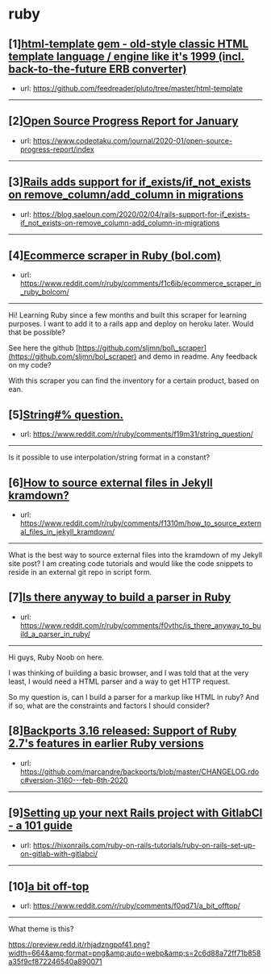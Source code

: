 # ruby
## [1][html-template gem - old-style classic HTML template language / engine like it's 1999 (incl. back-to-the-future ERB converter)](https://www.reddit.com/r/ruby/comments/f1olae/htmltemplate_gem_oldstyle_classic_html_template/)
- url: https://github.com/feedreader/pluto/tree/master/html-template
---

## [2][Open Source Progress Report for January](https://www.reddit.com/r/ruby/comments/f1hs2o/open_source_progress_report_for_january/)
- url: https://www.codeotaku.com/journal/2020-01/open-source-progress-report/index
---

## [3][Rails adds support for if_exists/if_not_exists on remove_column/add_column in migrations](https://www.reddit.com/r/ruby/comments/f176xt/rails_adds_support_for_if_existsif_not_exists_on/)
- url: https://blog.saeloun.com/2020/02/04/rails-support-for-if_exists-if_not_exists-on-remove_column-add_column-in-migrations
---

## [4][Ecommerce scraper in Ruby (bol.com)](https://www.reddit.com/r/ruby/comments/f1c6ib/ecommerce_scraper_in_ruby_bolcom/)
- url: https://www.reddit.com/r/ruby/comments/f1c6ib/ecommerce_scraper_in_ruby_bolcom/
---
Hi! Learning Ruby since a few months and built this scraper for learning purposes. I want to add it to a rails app and deploy on heroku later. Would that be possible?

See here the github [https://github.com/sljmn/bol\_scraper](https://github.com/sljmn/bol_scraper) and demo in readme. Any feedback on my code?

With this scraper you can find the inventory for a certain product, based on ean.
## [5][String#% question.](https://www.reddit.com/r/ruby/comments/f19m31/string_question/)
- url: https://www.reddit.com/r/ruby/comments/f19m31/string_question/
---
Is it possible to use interpolation/string format in a constant?
## [6][How to source external files in Jekyll kramdown?](https://www.reddit.com/r/ruby/comments/f1310m/how_to_source_external_files_in_jekyll_kramdown/)
- url: https://www.reddit.com/r/ruby/comments/f1310m/how_to_source_external_files_in_jekyll_kramdown/
---
What is the best way to source external files into the kramdown of my Jekyll site post? I am creating code tutorials and would like the code snippets to reside in an external git repo in script form.
## [7][Is there anyway to build a parser in Ruby](https://www.reddit.com/r/ruby/comments/f0vthc/is_there_anyway_to_build_a_parser_in_ruby/)
- url: https://www.reddit.com/r/ruby/comments/f0vthc/is_there_anyway_to_build_a_parser_in_ruby/
---
Hi guys, Ruby Noob on here. 

I was thinking of building a basic browser, and I was told that at the very least, I would need a HTML parser and a way to get HTTP request. 

So my question is, can I build a parser for a markup like HTML in ruby? And if so, what are the constraints and factors I should consider?
## [8][Backports 3.16 released: Support of Ruby 2.7's features in earlier Ruby versions](https://www.reddit.com/r/ruby/comments/f0erf3/backports_316_released_support_of_ruby_27s/)
- url: https://github.com/marcandre/backports/blob/master/CHANGELOG.rdoc#version-3160---feb-6th-2020
---

## [9][Setting up your next Rails project with GitlabCI - a 101 guide](https://www.reddit.com/r/ruby/comments/f0ahyv/setting_up_your_next_rails_project_with_gitlabci/)
- url: https://hixonrails.com/ruby-on-rails-tutorials/ruby-on-rails-set-up-on-gitlab-with-gitlabci/
---

## [10][a bit off-top](https://www.reddit.com/r/ruby/comments/f0qd71/a_bit_offtop/)
- url: https://www.reddit.com/r/ruby/comments/f0qd71/a_bit_offtop/
---
What theme is this?

https://preview.redd.it/rhjadzngpof41.png?width=664&amp;format=png&amp;auto=webp&amp;s=2c6d88a72ff71b858a35f9cf872246540a890071
